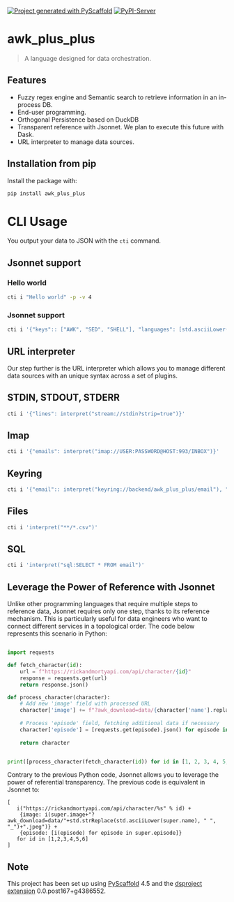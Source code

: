 [![Project generated with PyScaffold](https://img.shields.io/badge/-PyScaffold-005CA0?logo=pyscaffold)](https://pyscaffold.org/)
[![PyPI-Server](https://img.shields.io/pypi/v/awk_plus_plus.svg)](https://pypi.org/project/awk_plus_plus/)

<!-- These are examples of badges you might also want to add to your README. Update the URLs accordingly.
[![Built Status](https://api.cirrus-ci.com/github/<USER>/awk_plus_plus.svg?branch=main)](https://cirrus-ci.com/github/<USER>/awk_plus_plus)
[![ReadTheDocs](https://readthedocs.org/projects/awk_plus_plus/badge/?version=latest)](https://awk_plus_plus.readthedocs.io/en/stable/)
[![Coveralls](https://img.shields.io/coveralls/github/<USER>/awk_plus_plus/main.svg)](https://coveralls.io/r/<USER>/awk_plus_plus)
[![Conda-Forge](https://img.shields.io/conda/vn/conda-forge/awk_plus_plus.svg)](https://anaconda.org/conda-forge/awk_plus_plus)
[![Monthly Downloads](https://pepy.tech/badge/awk_plus_plus/month)](https://pepy.tech/project/awk_plus_plus)
[![Twitter](https://img.shields.io/twitter/url/http/shields.io.svg?style=social&label=Twitter)](https://twitter.com/awk_plus_plus)
-->

# awk_plus_plus

> A  language designed for data orchestration. 

## Features
* Fuzzy regex engine and Semantic search to retrieve information in an in-process DB.
* End-user programming.
* Orthogonal Persistence based on DuckDB
* Transparent reference with Jsonnet. We plan to execute this future with Dask.
* URL interpreter to manage data sources.

## Installation from pip
Install the package with:
```bash
pip install awk_plus_plus
```

# CLI Usage
You output your data to JSON with the `cti` command.

## Jsonnet support
### Hello world
```bash
cti i "Hello world" -p -v 4
```

### Jsonnet support
```bash
cti i '{"keys":: ["AWK", "SED", "SHELL"], "languages": [std.asciiLower(x) for x in self.keys]}'
```

## URL interpreter
Our step further is the URL interpreter which allows you to manage different data sources with an unique syntax across a set of plugins.

## STDIN, STDOUT, STDERR
```bash
cti i '{"lines": interpret("stream://stdin?strip=true")}'
```

## Imap
```bash
cti i '{"emails": interpret("imap://USER:PASSWORD@HOST:993/INBOX")}'
```

## Keyring
```bash
cti i '{"email":: interpret("keyring://backend/awk_plus_plus/email"), "emails": interpret($.email)}'
```

## Files
```bash
cti i 'interpret("**/*.csv")'
```

## SQL
```bash
cti i 'interpret("sql:SELECT * FROM email")'
```

## Leverage the Power of Reference with Jsonnet
Unlike other programming languages that require multiple steps to reference data, Jsonnet requires only one step, thanks to its reference mechanism.
This is particularly useful for data engineers who want to connect different services in a topological order. The code below represents this scenario in Python:
```python

import requests

def fetch_character(id):
    url = f"https://rickandmortyapi.com/api/character/{id}"
    response = requests.get(url)
    return response.json()

def process_character(character):
    # Add new 'image' field with processed URL
    character['image'] += f"?awk_download=data/{character['name'].replace(' ', '_').lower()}.jpeg"
    
    # Process 'episode' field, fetching additional data if necessary
    character['episode'] = [requests.get(episode).json() for episode in character['episode']]
    
    return character


print([process_character(fetch_character(id)) for id in [1, 2, 3, 4, 5, 6]])

```
Contrary to the previous Python code, Jsonnet allows you to leverage the power of referential transparency. The previous code is equivalent in Jsonnet to:

```jsonnet
[
   i("https://rickandmortyapi.com/api/character/%s" % id) + 
    {image: i(super.image+"?awk_download=data/"+std.strReplace(std.asciiLower(super.name), " ", "_")+".jpeg")} + 
    {episode: [i(episode) for episode in super.episode]}
   for id in [1,2,3,4,5,6]
]
```



## Note

This project has been set up using [PyScaffold] 4.5 and the [dsproject extension] 0.0.post167+g4386552.

[conda]: https://docs.conda.io/
[pre-commit]: https://pre-commit.com/
[Jupyter]: https://jupyter.org/
[nbstripout]: https://github.com/kynan/nbstripout
[Google style]: http://google.github.io/styleguide/pyguide.html#38-comments-and-docstrings
[PyScaffold]: https://pyscaffold.org/
[dsproject extension]: https://github.com/pyscaffold/pyscaffoldext-dsproject

